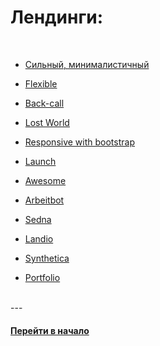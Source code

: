 # Лендинги:

<br />

- [Сильный, минималистичный](https://www.vbout.com)

- [Flexible](https://github.com/tsvetkovpro/Flexible)

- [Back-call](https://github.com/tsvetkovpro/Back-call)

- [Lost World](https://github.com/tsvetkovpro/lostworld)

- [Responsive with bootstrap](https://github.com/tsvetkovpro/responsive-site-with-bootstrap)

- [Launch](https://github.com/tsvetkovpro/launchbit)

- [Awesome](https://github.com/tsvetkovpro/html-css-website)

- [Arbeitbot](https://github.com/tsvetkovpro/arbeitbot)

- [Sedna](https://github.com/tsvetkovpro/Sedna)

- [Landio](https://github.com/tsvetkovpro/Landio)

- [Synthetica](https://github.com/tsvetkovpro/Synthetica)

- [Portfolio](https://github.com/tsvetkovpro/portfolio)


<br />
---
<br />


#### [Перейти в начало](https://github.com/tsvetkovpro/sources)